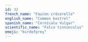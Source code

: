 ```yaml
---
id: 32
french_name: "Faucon crécerelle"
english_name: "Common kestrel"
spanish_name: "Cernícalo Vulgar"
scientific_name: "Falco tinnunculus"
emoji: "birdofprey"
---
```

